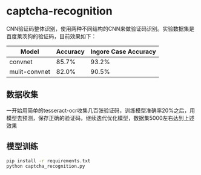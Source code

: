 # captcha-recognition

CNN验证码整体识别，使用两种不同结构的CNN来做验证码识别。实验数据集是百度莱茨狗的验证码，目前效果如下：

|Model|Accuracy|Ingore Case Accuracy|
|----|----|----|
|convnet|85.7%|93.2%|
|mulit-convnet|82.0%|90.5%|

## 数据收集

一开始用简单的tesseract-ocr收集几百张验证码，训练模型准确率20%之后，用模型去预测，保存正确的验证码，继续迭代优化模型，数据集5000左右达到上述效果

## 模型训练

```bash
pip install -r requirements.txt
python captcha_recognition.py
```
